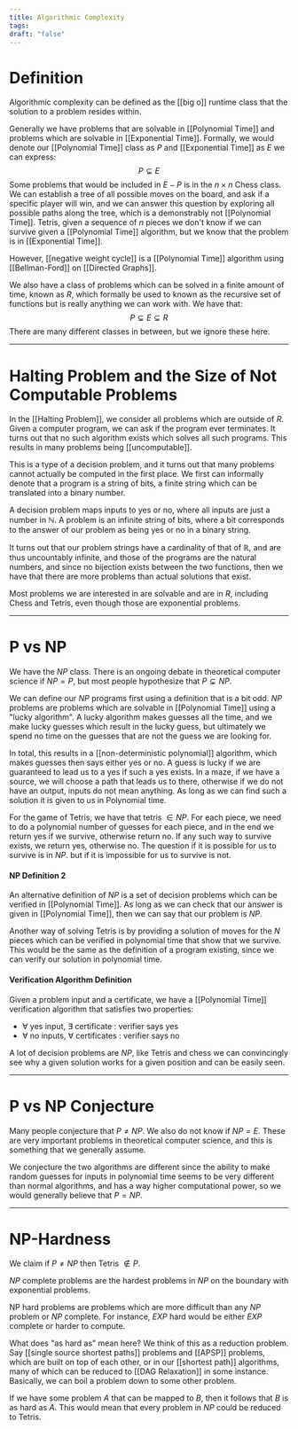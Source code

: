 ```yaml
---
title: Algorithmic Complexity
tags: 
draft: "false"
---
```

# Definition
Algorithmic complexity can be defined as the [[big o]] runtime class that the solution to a problem resides within. 

Generally we have problems that are solvable in [[Polynomial Time]] and problems which are solvable in [[Exponential Time]]. Formally, we would denote our [[Polynomial Time]] class as $P$ and [[Exponential Time]] as $E$ we can express:
$$P \subsetneq E$$
Some problems that would be included in $E-P$ is in the $n \times n$ Chess class. We can establish a tree of all possible moves on the board, and ask if a specific player will win, and we can answer this question by exploring all possible paths along the tree, which is a demonstrably not [[Polynomial Time]]. Tetris, given a sequence of $n$ pieces we don't know if we can survive given a [[Polynomial Time]] algorithm, but we know that the problem is in [[Exponential Time]]. 

However, [[negative weight cycle]] is a [[Polynomial Time]] algorithm using [[Bellman-Ford]] on [[Directed Graphs]]. 

We also have a class of problems which can be solved in a finite amount of time, known as $R$, which formally be used to known as the recursive set of functions but is really anything we can work with. We have that:
$$P \subsetneq E \subsetneq R$$
There are many different classes in between, but we ignore these here. 

---
# Halting Problem and the Size of Not Computable Problems
In the [[Halting Problem]], we consider all problems which are outside of $R$. Given a computer program, we can ask if the program ever terminates. It turns out that no such algorithm exists which solves all such programs. This results in many problems being [[uncomputable]]. 

This is a type of a decision problem, and it turns out that many problems cannot actually be computed in the first place. We first can informally denote that a program is a string of bits, a finite string which can be translated into a binary number. 

A decision problem maps inputs to yes or no, where all inputs are just a number in $\mathbb{N}$. A problem is an infinite string of bits, where a bit corresponds to the answer of our problem as being yes or no in a binary string.

It turns out that our problem strings have a cardinality of that of $\mathbb{R}$, and are thus uncountably infinite, and those of the programs are the natural numbers, and since no bijection exists between the two functions, then we have that there are more problems than actual solutions that exist.  

Most problems we are interested in are solvable and are in $R$, including Chess and Tetris, even though those are exponential problems. 

---
# P vs NP
We have the $NP$ class. There is an ongoing debate in theoretical computer science if $NP = P$, but most people hypothesize that $P \subsetneq NP$. 

We can define our $NP$ programs first using a definition that is a bit odd. $NP$ problems are problems which are solvable in [[Polynomial Time]] using a "lucky algorithm". A lucky algorithm makes guesses all the time, and we make lucky guesses which result in the lucky guess, but ultimately we spend no time on the guesses that are not the guess we are looking for. 

In total, this results in a [[non-deterministic polynomial]] algorithm, which makes guesses then says either yes or no. A guess is lucky if we are guaranteed to lead us to a yes if such a yes exists. In a maze, if we have a source, we will choose a path that leads us to there, otherwise if we do not have an output, inputs do not mean anything. As long as we can find such a solution it is given to us in Polynomial time. 

For the game of Tetris, we have that tetris $\in NP$. For each piece, we need to do a polynomial number of guesses for each piece, and in the end we return yes if we survive, otherwise return no. If any such way to survive exists, we return yes, otherwise no. The question if it is possible for us to survive is in $NP$. but if it is impossible for us to survive is not. 

#### NP Definition 2 
An alternative definition of $NP$ is a set of decision problems which can be verified in [[Polynomial Time]]. As long as we can check that our answer is given in [[Polynomial Time]], then we can say that our problem is $NP$. 

Another way of solving Tetris is by providing a solution of moves for the $N$ pieces which can be verified in polynomial time that show that we survive. This would be the same as the definition of a program existing, since we can verify our solution in polynomial time. 

#### Verification Algorithm Definition
Given a problem input and a certificate, we have a [[Polynomial Time]] verification algorithm that satisfies two properties:
* $\forall$ yes input, $\exists$ certificate : verifier says yes 
* $\forall$ no inputs, $\forall$ certificates : verifier says no 

A lot of decision problems are $NP$, like Tetris and chess we can convincingly see why a given solution works for a given position and can be easily seen. 

---
# P vs NP Conjecture
Many people conjecture that $P \neq NP$. We also do not know if $NP=E$. These are very important problems in theoretical computer science, and this is something that we generally assume. 

We conjecture the two algorithms are different since the ability to make random guesses for inputs in polynomial time seems to be very different than normal algorithms, and has a way higher computational power, so we would generally believe that $P=NP$. 

---
# NP-Hardness 
We claim if $P \neq NP$ then Tetris $\not \in P$. 

$NP$ complete problems are the hardest problems in $NP$ on the boundary with exponential problems. 

NP hard problems are problems which are more difficult than any $NP$ problem or $NP$ complete. For instance, $EXP$ hard would be either $EXP$ complete or harder to compute. 

What does "as hard as" mean here? We think of this as a reduction problem. Say [[single source shortest paths]] problems and [[APSP]] problems, which are built on top of each other, or in our [[shortest path]] algorithms, many of which can be reduced to [[DAG Relaxation]] in some instance. Basically, we can boil a problem down to some other problem. 

If we have some problem $A$ that can be mapped to $B$, then it follows that $B$ is as hard as $A$. This would mean that every problem in $NP$ could be reduced to Tetris. 


